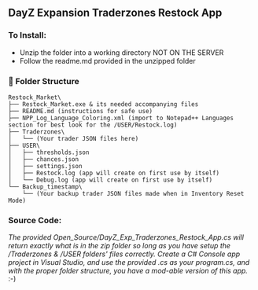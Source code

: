 ## DayZ Expansion Traderzones Restock App
### To Install:
* Unzip the folder into a working directory NOT ON THE SERVER
* Follow the readme.md provided in the unzipped folder

### 📂 Folder Structure
```
Restock_Market\
├── Restock_Market.exe & its needed accompanying files
├── README.md (instructions for safe use)
├── NPP_Log_Language_Coloring.xml (import to Notepad++ Languages section for best look for the /USER/Restock.log)
├── Traderzones\
│   └── (Your trader JSON files here)
├── USER\
│   ├── thresholds.json
│   ├── chances.json
│   ├── settings.json
│   ├── Restock.log (app will create on first use by itself)
│   └── Debug.log (app will create on first use by itself)
└── Backup_timestamp\
    └── (Your backup trader JSON files made when in Inventory Reset Mode)
```
### Source Code:
_The provided Open_Source/DayZ_Exp_Traderzones_Restock_App.cs will return exactly what is in the zip folder so long as you have setup the /Traderzones & /USER folders' files correctly.  Create a C# Console app project in Visual Studio, and use the provided .cs as your program.cs, and with the proper folder structure, you have a mod-able version of this app._ :-)

